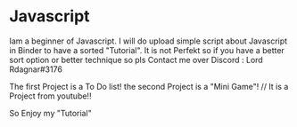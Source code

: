 # Javascript

Iam a beginner of Javascript. I will do upload simple script about Javascript in Binder to have a sorted "Tutorial".
It is not Perfekt so if you have a better sort option or better technique so pls Contact me over Discord : Lord Rdagnar#3176
  
The first Project is a To Do list! 
the second Project is a "Mini Game"! // It is a Project from youtube!!

So Enjoy my "Tutorial"

